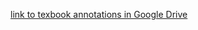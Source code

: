 [link to texbook annotations in Google Drive](https://drive.google.com/file/d/1Am4vmuVmq4tWiTiLtPotZs4MhdGmTFnU/view?usp=sharing)
